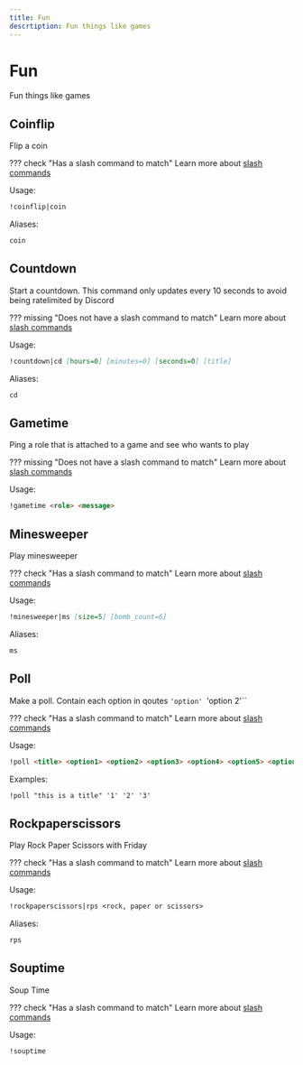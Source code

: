 ```yaml
---
title: Fun
descrtiption: Fun things like games
---
```

# Fun

Fun things like games

## Coinflip

Flip a coin

??? check "Has a slash command to match"
	Learn more about [slash commands](/#slash-commands)

Usage:

```md
!coinflip|coin 
```

Aliases:

```md
coin
```

## Countdown

Start a countdown. This command only updates every 10 seconds to avoid being ratelimited by Discord

??? missing "Does not have a slash command to match"
	Learn more about [slash commands](/#slash-commands)

Usage:

```md
!countdown|cd [hours=0] [minutes=0] [seconds=0] [title]
```

Aliases:

```md
cd
```

## Gametime

Ping a role that is attached to a game and see who wants to play

??? missing "Does not have a slash command to match"
	Learn more about [slash commands](/#slash-commands)

Usage:

```md
!gametime <role> <message>
```

## Minesweeper

Play minesweeper

??? check "Has a slash command to match"
	Learn more about [slash commands](/#slash-commands)

Usage:

```md
!minesweeper|ms [size=5] [bomb_count=6]
```

Aliases:

```md
ms
```

## Poll

Make a poll. Contain each option in qoutes `'option' `'option 2'``

??? check "Has a slash command to match"
	Learn more about [slash commands](/#slash-commands)

Usage:

```md
!poll <title> <option1> <option2> <option3> <option4> <option5> <option6> <option7> <option8> <option9> <option10>
```

Examples:

```md
!poll "this is a title" '1' '2' '3'
```

## Rockpaperscissors

Play Rock Paper Scissors with Friday

??? check "Has a slash command to match"
	Learn more about [slash commands](/#slash-commands)

Usage:

```md
!rockpaperscissors|rps <rock, paper or scissors>
```

Aliases:

```md
rps
```

## Souptime

Soup Time

??? check "Has a slash command to match"
	Learn more about [slash commands](/#slash-commands)

Usage:

```md
!souptime 
```

